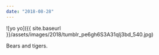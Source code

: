 ```yaml
---
date: "2018-08-28"
---
```


![yo yo]({{ site.baseurl }}/assets/images/2018/tumblr_pe6gh6S3A31qlj3bd_540.jpg)

Bears and tigers.
